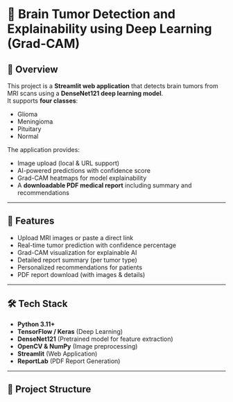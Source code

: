 # 🧠 Brain Tumor Detection and Explainability using Deep Learning (Grad-CAM)

## 📌 Overview
This project is a **Streamlit web application** that detects brain tumors from MRI scans using a **DenseNet121 deep learning model**.  
It supports **four classes**:  
- Glioma  
- Meningioma  
- Pituitary  
- Normal  

The application provides:  
- Image upload (local & URL support)  
- AI-powered predictions with confidence score  
- Grad-CAM heatmaps for model explainability  
- A **downloadable PDF medical report** including summary and recommendations  

---

## 🚀 Features
- Upload MRI images or paste a direct link  
- Real-time tumor prediction with confidence percentage  
- Grad-CAM visualization for explainable AI  
- Detailed report summary (per tumor type)  
- Personalized recommendations for patients  
- PDF report download (with images & details)  

---

## 🛠️ Tech Stack
- **Python 3.11+**
- **TensorFlow / Keras** (Deep Learning)
- **DenseNet121** (Pretrained model for feature extraction)
- **OpenCV & NumPy** (Image preprocessing)
- **Streamlit** (Web Application)
- **ReportLab** (PDF Report Generation)

---

## 📂 Project Structure
